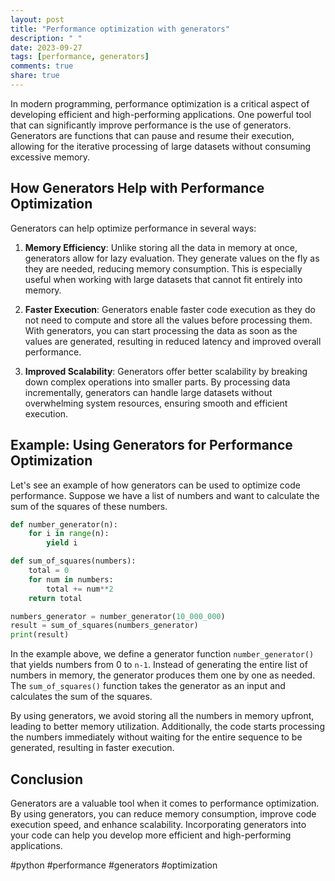```yaml
---
layout: post
title: "Performance optimization with generators"
description: " "
date: 2023-09-27
tags: [performance, generators]
comments: true
share: true
---
```


In modern programming, performance optimization is a critical aspect of developing efficient and high-performing applications. One powerful tool that can significantly improve performance is the use of generators. Generators are functions that can pause and resume their execution, allowing for the iterative processing of large datasets without consuming excessive memory.

## How Generators Help with Performance Optimization

Generators can help optimize performance in several ways:

1. **Memory Efficiency**: Unlike storing all the data in memory at once, generators allow for lazy evaluation. They generate values on the fly as they are needed, reducing memory consumption. This is especially useful when working with large datasets that cannot fit entirely into memory.

2. **Faster Execution**: Generators enable faster code execution as they do not need to compute and store all the values before processing them. With generators, you can start processing the data as soon as the values are generated, resulting in reduced latency and improved overall performance.

3. **Improved Scalability**: Generators offer better scalability by breaking down complex operations into smaller parts. By processing data incrementally, generators can handle large datasets without overwhelming system resources, ensuring smooth and efficient execution.

## Example: Using Generators for Performance Optimization

Let's see an example of how generators can be used to optimize code performance. Suppose we have a list of numbers and want to calculate the sum of the squares of these numbers.

```python
def number_generator(n):
    for i in range(n):
        yield i

def sum_of_squares(numbers):
    total = 0
    for num in numbers:
        total += num**2
    return total

numbers_generator = number_generator(10_000_000)
result = sum_of_squares(numbers_generator)
print(result)
```

In the example above, we define a generator function `number_generator()` that yields numbers from 0 to `n-1`. Instead of generating the entire list of numbers in memory, the generator produces them one by one as needed. The `sum_of_squares()` function takes the generator as an input and calculates the sum of the squares.

By using generators, we avoid storing all the numbers in memory upfront, leading to better memory utilization. Additionally, the code starts processing the numbers immediately without waiting for the entire sequence to be generated, resulting in faster execution.

## Conclusion

Generators are a valuable tool when it comes to performance optimization. By using generators, you can reduce memory consumption, improve code execution speed, and enhance scalability. Incorporating generators into your code can help you develop more efficient and high-performing applications.

#python #performance #generators #optimization